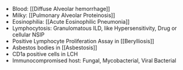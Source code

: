 - Blood: [[Diffuse Alveolar hemorrhage]]
- Milky: [[Pulmonary Alveolar Proteinosis]]
- Eosinophilia: [[Acute Eosinophilic Pneumonia]]
- Lymphocytosis: Granulomatous ILD, like Hypersensitivity, Drug or cellular NSIP
- Positive Lymphocyte Proliferation Assay in [[Berylliosis]]
- Asbestos bodies in [[Asbestosis]]
- CD1a positive cells in LCH
- Immunocompromised host: Fungal, Mycobacterial, Viral Bacterial